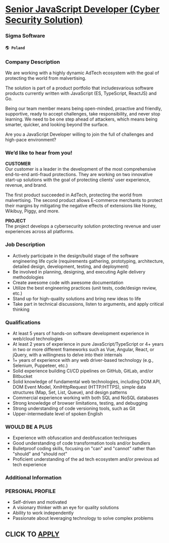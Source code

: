 # [Senior JavaScript Developer (Cyber Security Solution)](https://www.remotewlb.com/apply/senior-javascript-developer-cyber-security-solution-56607)  
### Sigma Software  
#### `🌎 Poland`  

### Company Description

We are working with a highly dynamic AdTech ecosystem with the goal of protecting the world from malvertising.

The solution is part of a product portfolio that includesvarious software products currently written with JavaScript (ES, TypeScript, ReactJS) and Go.

Being our team member means being open-minded, proactive and friendly, supportive, ready to accept challenges, take responsibility, and never stop learning. We need to be one step ahead of attackers, which means being smarter, quicker, and looking beyond the surface.

Are you a JavaScript Developer willing to join the full of challenges and high-pace environment?

### We’d like to hear from you!

**CUSTOMER**  
Our customer is a leader in the development of the most comprehensive end-to-end anti-fraud protections. They are working on two innovative start-up solutions with the goal of protecting clients' user experience, revenue, and brand.

The first product succeeded in AdTech, protecting the world from malvertising. The second product allows E-commerce merchants to protect their margins by mitigating the negative effects of extensions like Honey, Wikibuy, Piggy, and more.  
  
**PROJECT**  
The project develops a cybersecurity solution protecting revenue and user experiences across all platforms.

### Job Description

  * Actively participate in the design/build stage of the software engineering life cycle (requirements gathering, prototyping, architecture, detailed design, development, testing, and deployment) 
  * Be involved in planning, designing, and executing Agile delivery methodologies 
  * Create awesome code with awesome documentation 
  * Utilize the best engineering practices (unit tests, code/design review, etc.) 
  * Stand up for high-quality solutions and bring new ideas to life 
  * Take part in technical discussions, listen to arguments, and apply critical thinking 

### Qualifications

  * At least 5 years of hands-on software development experience in web/cloud technologies 
  * At least 2 years of experience in pure JavaScript/TypeScript or 4+ years in two or more different frameworks such as Vue, Angular, React, or jQuery, with a willingness to delve into their internals 
  * 1+ years of experience with any web driver-based technology (e.g., Selenium, Puppeteer, etc.) 
  * Solid experience building CI/CD pipelines on GitHub, GitLab, and/or Bitbucket 
  * Solid knowledge of fundamental web technologies, including DOM API, DOM Event Model, XmlHttpRequest (HTTP/HTTPS), simple data structures (Map, Set, List, Queue), and design patterns 
  * Commercial experience working with both SQL and NoSQL databases 
  * Strong knowledge of browser limitations, testing, and debugging 
  * Strong understanding of code versioning tools, such as Git 
  * Upper-intermediate level of spoken English 

### WOULD BE A PLUS

  * Experience with obfuscation and deobfuscation techniques 
  * Good understanding of code transformation tools and/or bundlers 
  * Bulletproof coding skills, focusing on "can" and "cannot" rather than "should" and "should not" 
  * Proficient understanding of the ad tech ecosystem and/or previous ad tech experience 

### Additional Information

### PERSONAL PROFILE

  * Self-driven and motivated 
  * A visionary thinker with an eye for quality solutions 
  * Ability to work independently 
  * Passionate about leveraging technology to solve complex problems 

  
## CLICK TO [APPLY](https://www.remotewlb.com/apply/senior-javascript-developer-cyber-security-solution-56607)

